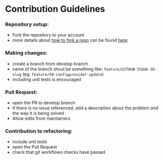 # Contribution Guidelines

### Repository setup:

-   Fork the repository to your account
-   more details about [how to fork a repo](https://docs.github.com/en/github/getting-started-with-github/fork-a-repo) can be
    found [here](https://docs.github.com/en/github/getting-started-with-github/fork-a-repo):

### Making changes:

-   create a branch from develop branch
-   name of the branch shoul be something like: `feature/GITHUB-ISSUE-ID-slug` (eg: `feature/50-configprovider-update`)
-   including unit tests is encouraged

### Pull Request:

-   open the PR to develop branch
-   if there is no issue referenced, add a description about the problem and the way it is being solved
-   Allow edits from maintainers

### Contribution to refactoring:

-   include unit tests
-   open the Pull Request
-   check that git workflows checks have passed
